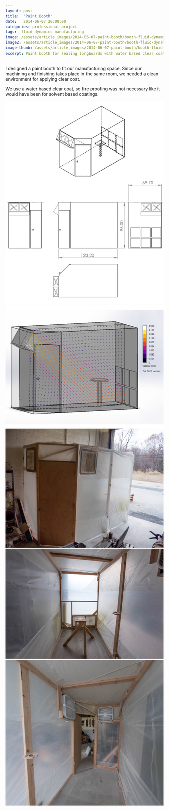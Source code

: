 ```yaml
---
layout: post
title:  "Paint Booth"
date:   2014-06-07 20:00:00
categories: professional-project
tags:  fluid-dynamics manufacturing
image: /assets/article_images/2014-06-07-paint-booth/booth-fluid-dynamics.jpg
image2: /assets/article_images/2014-06-07-paint-booth/booth-fluid-dynamics.jpg
image-thumb: /assets/article_images/2014-06-07-paint-booth/booth-fluid-dynamics.jpg
excerpt: Paint booth for sealing longboards with water based clear coat, in a dust free environment.
---
```


I designed a paint booth to fit our manufacturing space.  Since our machining and finishing takes place in the same room, we needed a clean environment for applying clear coat.

We use a water based clear coat, so fire proofing was not necessary like it would have been for solvent based coatings.

![Plans for the paint booth](/assets/article_images/2014-06-07-paint-booth/booth-drawing.JPG)
![Fluid dynamics analysis, optimized for volumetric flow rate and airflow over the spray area](/assets/article_images/2014-06-07-paint-booth/booth-fluid-dynamics.jpg)
![Paint booth mark 1, before fans were relocated to modify the airflow](/assets/article_images/2014-06-07-paint-booth/booth-outside.jpg)
![Turntable spray platform and exhaust fans](/assets/article_images/2014-06-07-paint-booth/booth-exhaust.jpg)
![Intake fans and entryway](/assets/article_images/2014-06-07-paint-booth/booth-door.jpg)
